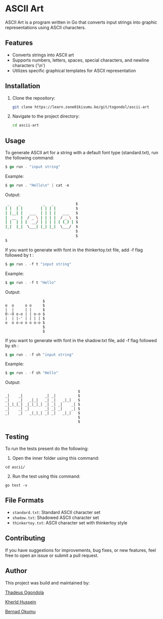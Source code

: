 # ASCII Art

ASCII Art is a program written in Go that converts input strings into graphic representations using ASCII characters.

## Features

- Converts strings into ASCII art
- Supports numbers, letters, spaces, special characters, and newline characters ('\n')
- Utilizes specific graphical templates for ASCII representation

## Installation

1. Clone the repository:

    ```bash
    git clone https://learn.zone01kisumu.ke/git/togondol/ascii-art
    ```

2. Navigate to the project directory:

    ```bash
    cd ascii-art
    ```

## Usage

To generate ASCII art for a string with a default font type (standard.txt), run the following command:

```go
$ go run . "input string"
```

Example:

```go
$ go run . "Hello\n" | cat -e
```

Output:

```bash
 _    _          _   _          $
| |  | |        | | | |         $
| |__| |   ___  | | | |   ___   $
|  __  |  / _ \ | | | |  / _ \  $
| |  | | |  __/ | | | | | (_) | $
|_|  |_|  \___| |_| |_|  \___/  $
                                $
                                $
$                                                  
```
If you want to generate with font in the  thinkertoy.txt file, add -f flag followed by t :

```go
$ go run . -f t "input string"
```

Example:

```go
$ go run . -f t "Hello"
```

Output:

```
                 $
o  o     o o     $
|  |     | |     $
O--O o-o | | o-o $
|  | |-' | | | | $
o  o o-o o o o-o $
                 $
                 $
```
If you want to generate with font in the  shadow.txt file, add -f flag followed by sh :

```go
$ go run . -f sh "input string"
```

Example:

```go
$ go run . -f sh "Hello"
```

Output:

```
                                 $
_|    _|          _| _|          $
_|    _|   _|_|   _| _|   _|_|   $
_|_|_|_| _|_|_|_| _| _| _|    _| $
_|    _| _|       _| _| _|    _| $
_|    _|   _|_|_| _| _|   _|_|   $
                                 $
                                 $
```
## Testing 
To run the tests present do the following:

1. Open the inner folder using this command:

```
cd ascii/
```
2. Run the test using this command:

```
go test -v
```

## File Formats

- `standard.txt`: Standard ASCII character set
- `shadow.txt`: Shadowed ASCII character set
- `thinkertoy.txt`: ASCII character set with thinkertoy style

## Contributing

If you have suggestions for improvements, bug fixes, or new features, feel free to open an issue or submit a pull request.

## Author

This project was build and maintained by:

[Thadeus Ogondola](https://learn.zone01kisumu.ke/git/togondol/)

[Kherld Hussein](https://learn.zone01kisumu.ke/git/khahussein)

[Bernad Okumu](https://learn.zone01kisumu.ke/git/bernaotieno)

